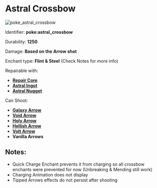# Astral Crossbow

![poke\_astral\_crossbow](https://github.com/ItsMePok/PFE/assets/136857747/9ec296fd-5069-4f8e-a2b3-c35664e5046b)

Identifier: **poke:astral\_crossbow**

Durability: **1250**

Damage: **Based on the Arrow shot**

Enchant type: **Flint & Steel** (Check Notes for more info)

Repairable with:

* [**Repair Core**](https://pfewiki.gitbook.io/home/items/cores/repair-core)
* [**Astral Ingot**](https://pfewiki.gitbook.io/home/items/ingots/astral-ingot)
* [**Astral Nugget**](https://pfewiki.gitbook.io/home/items/nuggets/astral-nugget)

Can Shoot:

* [**Galaxy Arrow**](https://pfewiki.gitbook.io/home/weapons/arrows/galaxy-arrow)
* [**Void Arrow**](https://pfewiki.gitbook.io/home/weapons/arrows/void-arrow)
* [**Holy Arrow**](https://pfewiki.gitbook.io/home/weapons/arrows/holy-arrow)
* [**Hellish Arrow**](https://pfewiki.gitbook.io/home/weapons/arrows/hellish-arrow)
* [**Volt Arrow**](https://pfewiki.gitbook.io/home/weapons/arrows/volt-arrow)
* **Vanilla Arrows**

## Notes:

* Quick Charge Enchant prevents it from charging so all crossbow enchants were prevented for now (Unbreaking & Mending still work)
* Charging Animation does not display
* Tipped Arrows effects do not persist after shooting
